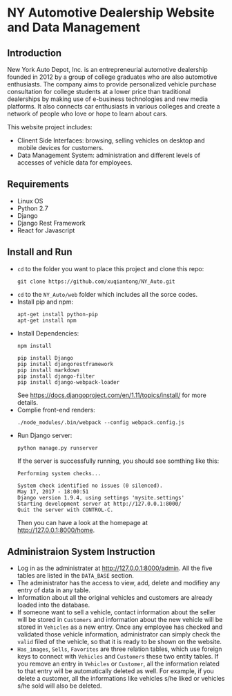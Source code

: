# NY Automotive Dealership Website and Data Management

## Introduction
New York Auto Depot, Inc. is an entrepreneurial automotive dealership founded in 2012 by a group of college graduates who are also automotive enthusiasts. The company aims to provide personalized vehicle purchase consultation for college students at a lower price than traditional dealerships by making use of e-business technologies and new media platforms. It also connects car enthusiasts in various colleges and create a network of people who love or hope to learn about cars.

This website project includes:
- Clinent Side Interfaces: browsing, selling vehicles on desktop and mobile devices for customers.
- Data Management System: administration and different levels of accesses of vehicle data for employees.

## Requirements
- Linux OS
- Python 2.7
- Django
- Django Rest Framework
- React for Javascript

## Install and Run
- `cd` to the folder you want to place this project and clone this repo:
  ```
  git clone https://github.com/xuqiantong/NY_Auto.git
  ```
- `cd` to the `NY_Auto/web` folder which includes all the sorce codes.
- Install pip and npm:
  ```
  apt-get install python-pip
  apt-get install npm
  ```
- Install Dependencies:
  ```
  npm install

  pip install Django
  pip install djangorestframework
  pip install markdown
  pip install django-filter 
  pip install django-webpack-loader
  ```
  See https://docs.djangoproject.com/en/1.11/topics/install/ for more details.
- Complie front-end renders:
  ```
  ./node_modules/.bin/webpack --config webpack.config.js
  ```
- Run Django server:
  ```
  python manage.py runserver
  ```
  If the server is successfully running, you should see somthing like this:
  ```
  Performing system checks...

  System check identified no issues (0 silenced).
  May 17, 2017 - 18:00:51
  Django version 1.9.4, using settings 'mysite.settings'
  Starting development server at http://127.0.0.1:8000/
  Quit the server with CONTROL-C.
  ```
  Then you can have a look at the homepage at http://127.0.0.1:8000/home.
  
## Administraion System Instruction
- Log in as the administrater at http://127.0.0.1:8000/admin. All the five tables are listed in the `DATA_BASE` section.
- The administrator has the access to view, add, delete and modifiey any entry of data in any table.
- Information about all the original vehicles and customers are already loaded into the database.
- If someone want to sell a vehicle, contact information about the seller will be stored in `Customers` and information about the new vehicle will be stored in `Vehicles` as a new entry. Once any employee has checked and validated those vehicle information, administrator can simply check the `valid` filed of the vehicle, so that it is ready to be shown on the website.
- `Has_images`, `Sells`, `Favorites` are three relation tables, which use foreign keys to connect with `Vehicles` and `Customers` these two entity tables. If you remove an entry in `Vehicles` or `Customer`, all the information related to that entry will be automatically deleted as well. For example, if you delete a customer, all the informations like vehicles s/he liked or vehicles s/he sold will also be deleted. 
